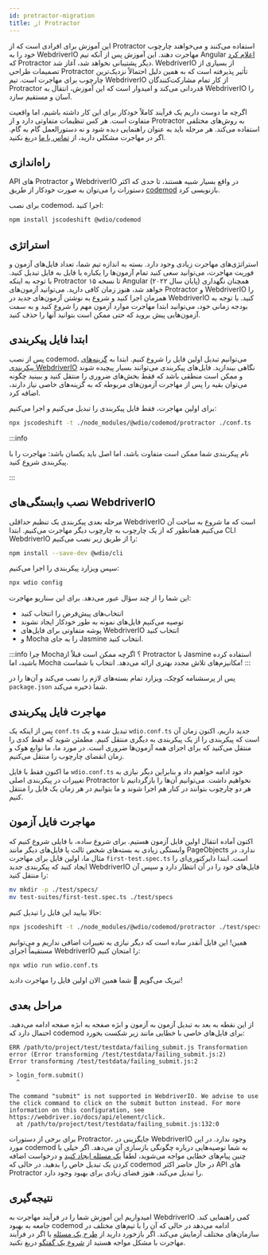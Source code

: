 ```yaml
---
id: protractor-migration
title: از Protractor
---
```


این آموزش برای افرادی است که از Protractor استفاده می‌کنند و می‌خواهند چارچوب خود را به WebdriverIO مهاجرت دهند. این آموزش پس از آنکه تیم Angular [اعلام کرد](https://github.com/angular/protractor/issues/5502) که Protractor دیگر پشتیبانی نخواهد شد، آغاز شد. WebdriverIO از بسیاری از تصمیمات طراحی Protractor تأثیر پذیرفته است که به همین دلیل احتمالاً نزدیک‌ترین چارچوب برای مهاجرت است. تیم WebdriverIO از کار تمام مشارکت‌کنندگان Protractor قدردانی می‌کند و امیدوار است که این آموزش، انتقال به WebdriverIO را آسان و مستقیم سازد.

اگرچه ما دوست داریم یک فرآیند کاملاً خودکار برای این کار داشته باشیم، اما واقعیت متفاوت است. هر کس تنظیمات متفاوتی دارد و از Protractor به روش‌های مختلفی استفاده می‌کند. هر مرحله باید به عنوان راهنمایی دیده شود و نه دستورالعمل گام به گام. اگر در مهاجرت مشکلی دارید، از [تماس با ما](https://github.com/webdriverio/codemod/discussions/new) دریغ نکنید.

## راه‌اندازی

API های Protractor و WebdriverIO در واقع بسیار شبیه هستند، تا حدی که اکثر دستورات را می‌توان به صورت خودکار از طریق [codemod](https://github.com/webdriverio/codemod) بازنویسی کرد.

برای نصب codemod، اجرا کنید:

```sh
npm install jscodeshift @wdio/codemod
```

## استراتژی

استراتژی‌های مهاجرت زیادی وجود دارد. بسته به اندازه تیم شما، تعداد فایل‌های آزمون و فوریت مهاجرت، می‌توانید سعی کنید تمام آزمون‌ها را یکباره یا فایل به فایل تبدیل کنید. با توجه به اینکه Protractor تا نسخه ۱۵ Angular (پایان سال ۲۰۲۲) همچنان نگهداری خواهد شد، هنوز زمان کافی دارید. می‌توانید آزمون‌های Protractor و WebdriverIO را همزمان اجرا کنید و شروع به نوشتن آزمون‌های جدید در WebdriverIO کنید. با توجه به بودجه زمانی خود، می‌توانید ابتدا مهاجرت موارد آزمون مهم را شروع کنید و به سمت آزمون‌هایی پیش بروید که حتی ممکن است بتوانید آنها را حذف کنید.

## ابتدا فایل پیکربندی

پس از نصب codemod، می‌توانیم تبدیل اولین فایل را شروع کنیم. ابتدا به [گزینه‌های پیکربندی WebdriverIO](configuration) نگاهی بیندازید. فایل‌های پیکربندی می‌توانند بسیار پیچیده شوند و ممکن است منطقی باشد که فقط بخش‌های ضروری را منتقل کنید و ببینید چگونه می‌توان بقیه را پس از مهاجرت آزمون‌های مربوطه که به گزینه‌های خاصی نیاز دارند، اضافه کرد.

برای اولین مهاجرت، فقط فایل پیکربندی را تبدیل می‌کنیم و اجرا می‌کنیم:

```sh
npx jscodeshift -t ./node_modules/@wdio/codemod/protractor ./conf.ts
```

:::info

نام پیکربندی شما ممکن است متفاوت باشد، اما اصل باید یکسان باشد: مهاجرت را با پیکربندی شروع کنید.

:::

## نصب وابستگی‌های WebdriverIO

مرحله بعدی پیکربندی یک تنظیم حداقلی WebdriverIO است که ما شروع به ساخت آن می‌کنیم همانطور که از یک چارچوب به چارچوب دیگر مهاجرت می‌کنیم. ابتدا CLI WebdriverIO را از طریق زیر نصب می‌کنیم:

```sh
npm install --save-dev @wdio/cli
```

سپس ویزارد پیکربندی را اجرا می‌کنیم:

```sh
npx wdio config
```

این شما را از چند سؤال عبور می‌دهد. برای این سناریو مهاجرت:
- انتخاب‌های پیش‌فرض را انتخاب کنید
- توصیه می‌کنیم فایل‌های نمونه به طور خودکار ایجاد نشوند
- پوشه متفاوتی برای فایل‌های WebdriverIO انتخاب کنید
- و Mocha را به جای Jasmine انتخاب کنید.

:::info چرا Mocha؟
اگرچه ممکن است قبلاً از Protractor با Jasmine استفاده کرده باشید، اما Mocha مکانیزم‌های تلاش مجدد بهتری ارائه می‌دهد. انتخاب با شماست!
:::

پس از پرسشنامه کوچک، ویزارد تمام بسته‌های لازم را نصب می‌کند و آن‌ها را در `package.json` شما ذخیره می‌کند.

## مهاجرت فایل پیکربندی

پس از اینکه یک `conf.ts` تبدیل شده و یک `wdio.conf.ts` جدید داریم، اکنون زمان آن است که پیکربندی را از یک پیکربندی به دیگری منتقل کنیم. مطمئن شوید که فقط کدی را منتقل می‌کنید که برای اجرای همه آزمون‌ها ضروری است. در مورد ما، ما توابع هوک و زمان انقضای چارچوب را منتقل می‌کنیم.

ما اکنون فقط با فایل `wdio.conf.ts` خود ادامه خواهیم داد و بنابراین دیگر نیازی به تغییرات در پیکربندی اصلی Protractor نخواهیم داشت. می‌توانیم آن‌ها را بازگردانیم تا هر دو چارچوب بتوانند در کنار هم اجرا شوند و ما بتوانیم در هر زمان یک فایل را منتقل کنیم.

## مهاجرت فایل آزمون

اکنون آماده انتقال اولین فایل آزمون هستیم. برای شروع ساده، با فایلی شروع کنیم که وابستگی زیادی به بسته‌های شخص ثالث یا فایل‌های دیگر مانند PageObjects ندارد. در مثال ما، اولین فایل برای مهاجرت `first-test.spec.ts` است. ابتدا دایرکتوری‌ای را ایجاد کنید که پیکربندی جدید WebdriverIO فایل‌های خود را در آن انتظار دارد و سپس آن را منتقل کنید:

```sh
mv mkdir -p ./test/specs/
mv test-suites/first-test.spec.ts ./test/specs
```

حالا بیایید این فایل را تبدیل کنیم:

```sh
npx jscodeshift -t ./node_modules/@wdio/codemod/protractor ./test/specs/first-test.spec.ts
```

همین! این فایل آنقدر ساده است که دیگر نیازی به تغییرات اضافی نداریم و می‌توانیم مستقیماً اجرای WebdriverIO را امتحان کنیم:

```sh
npx wdio run wdio.conf.ts
```

تبریک می‌گویم 🥳 شما همین الان اولین فایل را مهاجرت دادید!

## مراحل بعدی

از این نقطه به بعد به تبدیل آزمون به آزمون و ابژه صفحه به ابژه صفحه ادامه می‌دهید. احتمال دارد که codemod برای فایل‌های خاصی با خطایی مانند زیر شکست بخورد:

```
ERR /path/to/project/test/testdata/failing_submit.js Transformation error (Error transforming /test/testdata/failing_submit.js:2)
Error transforming /test/testdata/failing_submit.js:2

> login_form.submit()
  ^

The command "submit" is not supported in WebdriverIO. We advise to use the click command to click on the submit button instead. For more information on this configuration, see https://webdriver.io/docs/api/element/click.
  at /path/to/project/test/testdata/failing_submit.js:132:0
```

برای برخی از دستورات Protractor، جایگزینی در WebdriverIO وجود ندارد. در این مورد codemod به شما توصیه‌هایی درباره چگونگی بازسازی آن می‌دهد. اگر خیلی با چنین پیام‌های خطایی مواجه می‌شوید، لطفاً [یک مسئله ایجاد کنید](https://github.com/webdriverio/codemod/issues/new) و درخواست اضافه کردن یک تبدیل خاص را بدهید. در حالی که codemod در حال حاضر اکثر API های Protractor را تبدیل می‌کند، هنوز فضای زیادی برای بهبود وجود دارد.

## نتیجه‌گیری

امیدواریم این آموزش شما را در فرآیند مهاجرت به WebdriverIO کمی راهنمایی کند. جامعه به بهبود codemod ادامه می‌دهد در حالی که آن را با تیم‌های مختلف در سازمان‌های مختلف آزمایش می‌کند. اگر بازخورد دارید از [طرح یک مسئله](https://github.com/webdriverio/codemod/issues/new) یا اگر در فرآیند مهاجرت با مشکل مواجه هستید از [شروع یک گفتگو](https://github.com/webdriverio/codemod/discussions/new) دریغ نکنید.
